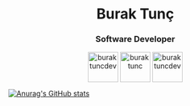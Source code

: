 <h1 align="center">Burak Tunç</h1>
<h3 align="center">Software Developer</h3>


<div align="center">
<a href="https://twitter.com/buraktuncdev" target="blank"><img align="center" src="https://cdn.jsdelivr.net/npm/simple-icons@3.0.1/icons/twitter.svg" alt="buraktuncdev" height="60" width="60" /></a>
<a href="https://linkedin.com/in/buraktunc" target="blank"><img align="center" src="https://cdn.jsdelivr.net/npm/simple-icons@3.0.1/icons/linkedin.svg" alt="buraktunc" height="60" width="60" /></a>
<a href="https://instagram.com/buraktuncdev" target="blank"><img align="center" src="https://cdn.jsdelivr.net/npm/simple-icons@3.0.1/icons/instagram.svg" alt="buraktuncdev" height="60" width="60" /></a>
</p>
</div align="center">

<!-- [![Top Langs](https://github-readme-stats.vercel.app/api/top-langs/?username=buraktuncdev)](https://github.com/buraktuncdev/github-readme-stats)
 -->
 [![Anurag's GitHub stats](https://github-readme-stats.vercel.app/api?username=buraktuncdev&count_private=true)](https://github.com/buraktuncdev/github-readme-stats)

